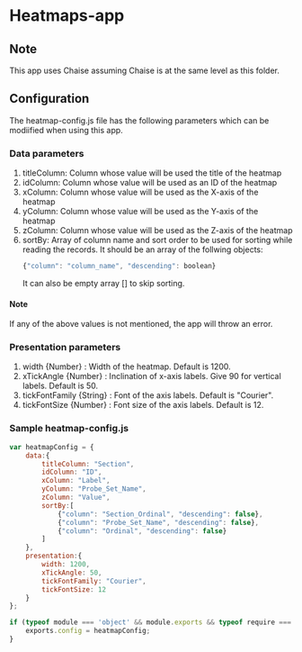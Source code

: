 # Heatmaps-app
## Note
This app uses Chaise assuming Chaise is at the same level as this folder.

## Configuration
The heatmap-config.js file has the following parameters which can be modiified when using this app.

### Data parameters
1. titleColumn: Column whose value will be used the title of the heatmap
2. idColumn: Column whose value will be used as an ID of the heatmap
3. xColumn: Column whose value will be used as the X-axis of the heatmap
4. yColumn: Column whose value will be used as the Y-axis of the heatmap
6. zColumn: Column whose value will be used as the Z-axis of the heatmap
7. sortBy: Array of column name and sort order to be used for sorting while reading the records. It should be an array of the follwing objects:
    ```javascript
    {"column": "column_name", "descending": boolean}
    ```
    It can also be empty array [] to skip sorting.

#### Note
If any of the above values is not mentioned, the app will throw an error.

### Presentation parameters
1. width {Number} : Width of the heatmap. Default is 1200.
2. xTickAngle {Number} : Inclination of x-axis labels. Give 90 for vertical labels. Default is 50.
3. tickFontFamily {String} : Font of the axis labels. Default is "Courier".
4. tickFontSize {Number} : Font size of the axis labels. Default is 12.

### Sample heatmap-config.js
```javascript
var heatmapConfig = {
    data:{
        titleColumn: "Section",
        idColumn: "ID",
        xColumn: "Label",
        yColumn: "Probe_Set_Name",
        zColumn: "Value",
        sortBy:[
            {"column": "Section_Ordinal", "descending": false},
			{"column": "Probe_Set_Name", "descending": false},
			{"column": "Ordinal", "descending": false}
        ]
    },
    presentation:{
        width: 1200,
        xTickAngle: 50,
        tickFontFamily: "Courier",
        tickFontSize: 12
    }
};

if (typeof module === 'object' && module.exports && typeof require === 'function') {
    exports.config = heatmapConfig;
}

```
